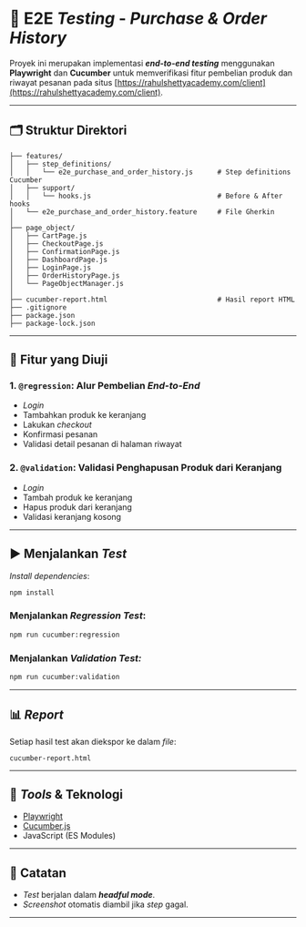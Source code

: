 # 🧪 E2E _Testing_ - _Purchase & Order History_

Proyek ini merupakan implementasi _**end-to-end testing**_ menggunakan **Playwright** dan **Cucumber** untuk memverifikasi fitur pembelian produk dan riwayat pesanan pada situs [https://rahulshettyacademy.com/client](https://rahulshettyacademy.com/client).

---

## 🗂️ Struktur Direktori

```
├── features/
│   ├── step_definitions/
│   │   └── e2e_purchase_and_order_history.js      # Step definitions Cucumber
│   ├── support/
│   │   └── hooks.js                               # Before & After hooks
│   └── e2e_purchase_and_order_history.feature     # File Gherkin
│
├── page_object/
│   ├── CartPage.js
│   ├── CheckoutPage.js
│   ├── ConfirmationPage.js
│   ├── DashboardPage.js
│   ├── LoginPage.js
│   ├── OrderHistoryPage.js
│   └── PageObjectManager.js
│
├── cucumber-report.html                           # Hasil report HTML
├── .gitignore
├── package.json
├── package-lock.json
```

---

## 🧪 Fitur yang Diuji

### 1. `@regression`: Alur Pembelian _End-to-End_

* _Login_
* Tambahkan produk ke keranjang
* Lakukan _checkout_
* Konfirmasi pesanan
* Validasi detail pesanan di halaman riwayat

### 2. `@validation`: Validasi Penghapusan Produk dari Keranjang

* _Login_
* Tambah produk ke keranjang
* Hapus produk dari keranjang
* Validasi keranjang kosong

---

## ▶️ Menjalankan _Test_

_Install dependencies_:

```bash
npm install
```

### Menjalankan _Regression Test_:

```bash
npm run cucumber:regression
```

### Menjalankan _Validation Test:_

```bash
npm run cucumber:validation
```

---

## 📊 _Report_

Setiap hasil test akan diekspor ke dalam _file_:

```
cucumber-report.html
```

---

## 🔧 _Tools_ & Teknologi

* [Playwright](https://playwright.dev/)
* [Cucumber.js](https://github.com/cucumber/cucumber-js)
* JavaScript (ES Modules)

---

## 📌 Catatan

* _Test_ berjalan dalam _**headful mode**_.
* _Screenshot_ otomatis diambil jika _step_ gagal.

---


